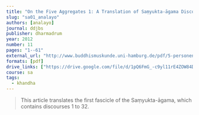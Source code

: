 ```yaml
---
title: "On the Five Aggregates 1: A Translation of Saṃyukta-āgama Discourses 1 to 32"
slug: "sa01_analayo"
authors: [analayo]
journal: ddjbs
publisher: dharmadrum
year: 2012
number: 11
pages: "1--61"
external_url: "http://www.buddhismuskunde.uni-hamburg.de/pdf/5-personen/analayo/translations/sa01.pdf"
formats: [pdf]
drive_links: ["https://drive.google.com/file/d/1pQ6FmG_-c9yl11rE4ZOW84DEDpyTWF-N/view?usp=drivesdk"]
course: sa
tags:
  - khandha
---
```


> This article translates the first fascicle of the Saṃyukta-āgama, which contains discourses 1 to 32.
